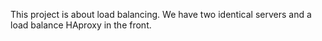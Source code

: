This project is about load balancing.
We have two identical servers and a load balance HAproxy in the front.
